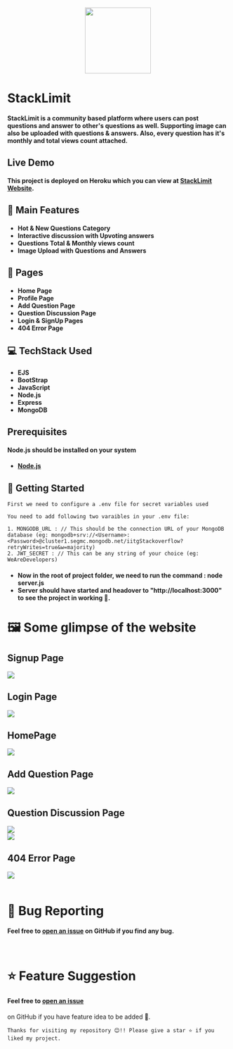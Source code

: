 <br />
<p align="center"><img src="./assets/StackLimit.png" height="150"></p>

# StackLimit
#### StackLimit is a community based platform where users can post questions and answer to other's questions as well. Supporting image can also be uploaded with questions & answers. Also, every question has it's monthly and total views count attached.

## Live Demo
#### This project is deployed on Heroku which you can view at [StackLimit Website](https://stacklimit-community-qna-platform.onrender.com/).

## 🧩 Main Features
#### <ul><li>Hot & New Questions Category</li><li>Interactive discussion with Upvoting answers</li><li>Questions Total & Monthly views count</li><li>Image Upload with Questions and Answers</li></ul>

## 📖 Pages
#### <ul><li>Home Page</li><li>Profile Page</li><li>Add Question Page</li><li>Question Discussion Page</li><li>Login & SignUp Pages</li><li>404 Error Page</li></ul>

## 💻 TechStack Used
#### <ul><li>EJS</li><li>BootStrap</li><li>JavaScript</li><li>Node.js</li><li>Express</li><li>MongoDB</li></ul>

## Prerequisites
#### Node.js should be installed on your system
#### <ul><li>[Node.js](https://nodejs.org/en/)</li></ul>

## 🎪 Getting Started
```
First we need to configure a .env file for secret variables used

You need to add following two varaibles in your .env file:

1. MONGODB_URL : // This should be the connection URL of your MongoDB database (eg: mongodb+srv://<Username>:<Password>@cluster1.segmc.mongodb.net/iitgStackoverflow?retryWrites=true&w=majority)
2. JWT_SECRET : // This can be any string of your choice (eg: WeAreDevelopers)
```
#### <ul><li>Now in the root of project folder, we need to run the command : node server.js</li><li>Server should have started and headover to "http://localhost:3000" to see the project in working 🙌.</li></ul>

# 🖼️ Some glimpse of the website
## Signup Page
<img src="assets/SignUp.png">
<br />

## Login Page
<img src="assets/Login.png">
<br />

## HomePage
<img src="assets/HomePage.png">
<br />

## Add Question Page
<img src="assets/AskQuestion.png">
<br />

## Question Discussion Page
<img src="assets/QnA_1.png">
<br />
<img src="assets/QnA_2.png">
<br />

## 404 Error Page
<img src="assets/NotFound.png">
<br />
<br />

# 🐛 Bug Reporting
#### Feel free to [open an issue](https://github.com/Jashwanth537/StackLimit/issues) on GitHub if you find any bug.

<br />

# ⭐ Feature Suggestion
#### Feel free to [open an issue](https://github.com/Jashwanth537/StackLimit/issues) 
on GitHub if you have feature idea to be added 🙌.

```
Thanks for visiting my repository 😊!! Please give a star ⭐ if you liked my project.
```
